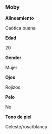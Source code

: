 ### Moby

**Alineamiento**

Caótica buena

**Edad**

20

**Gender**

Mujer

**Ojos**

Rojizos

**Pelo**

No

**Tono de piel**

Celeste/rosa/blanca